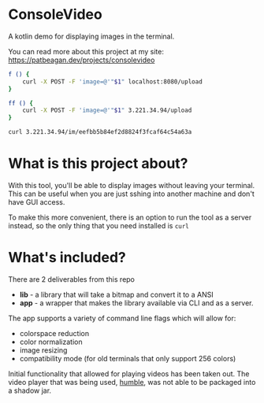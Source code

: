 # ConsoleVideo
A kotlin demo for displaying images in the terminal.

You can read more about this project at my site:
https://patbeagan.dev/projects/consolevideo

```bash
f () {
	curl -X POST -F 'image=@'"$1" localhost:8080/upload
}
```

```bash
ff () {
	curl -X POST -F 'image=@'"$1" 3.221.34.94/upload
}
```

```bash
curl 3.221.34.94/im/eefbb5b84ef2d8824f3fcaf64c54a63a
```

# What is this project about?

With this tool, you'll be able to display images without leaving your terminal. This can be useful when you are just sshing into another machine and don't have GUI access. 

To make this more convenient, there is an option to run the tool as a server instead, so the only thing that you need installed is `curl`

# What's included?

There are 2 deliverables from this repo
- **lib** - a library that will take a bitmap and convert it to a ANSI
- **app** - a wrapper that makes the library available via CLI and as a server.

The app supports a variety of command line flags which will allow for:
- colorspace reduction
- color normalization
- image resizing
- compatibility mode (for old terminals that only support 256 colors)

Initial functionality that allowed for playing videos has been taken out. The video player that was being used, [humble](https://github.com/artclarke/humble-video/blob/master/humble-video-demos/src/main/java/io/humble/video/demos/DecodeAndPlayVideo.java),  was not able to be packaged into a shadow jar.
